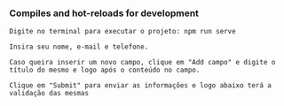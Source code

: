 
### Compiles and hot-reloads for development
```
Digite no terminal para executar o projeto: npm run serve

Insira seu nome, e-mail e telefone.

Caso queira inserir um novo campo, clique em "Add campo" e digite o título do mesmo e logo após o conteúdo no campo.

Clique em "Submit" para enviar as informações e logo abaixo terá a validação das mesmas
```


